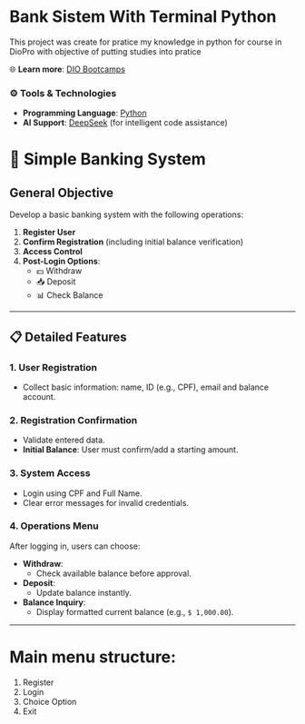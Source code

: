# Bank Sistem With Terminal Python
 This project was create for pratice my knowledge in python for course in DioPro with objective of putting studies into pratice

🌐 **Learn more**: [DIO Bootcamps](https://www.dio.me/bootcamp)  

### ⚙️ **Tools & Technologies**  
- **Programming Language**: [Python](https://www.python.org/)  
- **AI Support**: [DeepSeek](https://www.deepseek.com/) (for intelligent code assistance)  



# 🏦 Simple Banking System  

## **General Objective**  
Develop a basic banking system with the following operations:  
1. **Register User**  
2. **Confirm Registration** (including initial balance verification)  
3. **Access Control**  
4. **Post-Login Options**:  
   - 💵 Withdraw  
   - 📥 Deposit  
   - 📊 Check Balance  

---

## 📋 Detailed Features  

### **1. User Registration**  
- Collect basic information: name, ID (e.g., CPF), email and balance account.   

### **2. Registration Confirmation**  
- Validate entered data.  
- **Initial Balance**: User must confirm/add a starting amount.  

### **3. System Access**  
- Login using CPF and Full Name.  
- Clear error messages for invalid credentials.  

### **4. Operations Menu**  
After logging in, users can choose:  
- **Withdraw**:  
  - Check available balance before approval.  
- **Deposit**:  
  - Update balance instantly.  
- **Balance Inquiry**:  
  - Display formatted current balance (e.g., `$ 1,000.00`).  

---

# Main menu structure:  
1. Register  
2. Login
3. Choice Option
4. Exit  